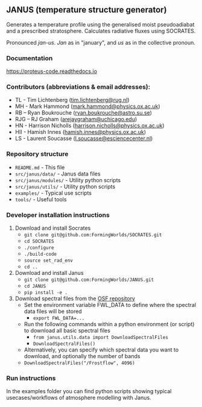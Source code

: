 ## JANUS (temperature structure generator)

Generates a temperature profile using the generalised moist pseudoadiabat and a prescribed stratosphere. Calculates radiative fluxes using SOCRATES.   

Pronounced *jan-us*. *Jan* as in "january", and *us* as in the collective pronoun.

### Documentation
https://proteus-code.readthedocs.io

### Contributors (abbreviations & email addresses):
* TL - Tim Lichtenberg (tim.lichtenberg@rug.nl)
* MH - Mark Hammond (mark.hammond@physics.ox.ac.uk)
* RB – Ryan Boukrouche (ryan.boukrouche@astro.su.se)
* RJG – RJ Graham (arejaygraham@uchicago.edu)
* HN - Harrison Nicholls (harrison.nicholls@physics.ox.ac.uk)
* HII - Hamish Innes (hamish.innes@physics.ox.ac.uk)
* LS - Laurent Soucasse (l.soucasse@esciencecenter.nl)

### Repository structure
* `README.md`           - This file
* `src/janus/data/`     - Janus data files
* `src/janus/modules/`  - Utility python scripts
* `src/janus/utils/`    - Utility python scripts
* `examples/`           - Typical use scripts
* `tools/`              - Useful tools

### Developer installation instructions
1. Download and install Socrates
    * `git clone git@github.com:FormingWorlds/SOCRATES.git`
    * `cd SOCRATES`
    * `./configure`
    * `./build-code`
    * `source set_rad_env`
    * `cd ..`
2. Download and install Janus
    * `git clone git@github.com:FormingWorlds/JANUS.git`
    * `cd JANUS`
    * `pip install -e .`
3. Download spectral files from the [OSF repository](https://osf.io/vehxg/)
    * Set the environment variable FWL_DATA to define where the spectral data files will be stored
        * `export FWL_DATA=...`
    * Run the following commands within a python environment (or script) to download all basic spectral files
        * `from janus.utils.data import DownloadSpectralFiles`
        * `DownloadSpectralFiles()`
    * Alternatively, you can specify which spectral data you want to download, and optionally the number of bands
    * `DownloadSpectralFiles("/Frostflow", 4096)`

### Run instructions
In the examples folder you can find python scripts showing typical usecases/workflows of atmosphere modelling with Janus.
